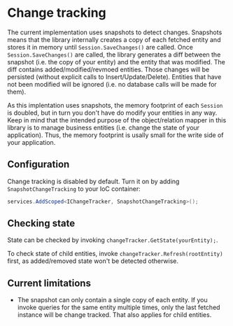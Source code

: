 Change tracking
===============

The current implementation uses snapshots to detect changes. Snapshots means that the library internally creates a copy of each fetched entity and stores it in memory until `Session.SaveChanges()` are called. Once `Session.SaveChanges()`  are called, the library generates a diff between the snapshot (i.e. the copy of your entity) and the entity that was modified. The diff contains added/modified/revmoed entities. Those changes will be persisted (without explicit calls to Insert/Update/Delete). Entities that have not been modified will be ignored (i.e. no database calls will be made for them).

As this implentation uses snapshots, the memory footprint of each `Session` is doubled, but in turn you don't have do modify your entities in any way. Keep in mind that the intended purpose of the object/relation mapper in this library is to manage business entities (i.e. change the state of your application). Thus, the memory footprint is usally small for the write side of your application.

 ## Configuration

 Change tracking is disabled by default. Turn it on by adding `SnapshotChangeTracking` to your IoC container:

 ```csharp
 services.AddScoped<IChangeTracker, SnapshotChangeTracking>();
 ```

 ## Checking state

State can be checked by invoking `changeTracker.GetState(yourEntity);`. 

To check state of child entities, invoke  `changeTracker.Refresh(rootEntity)` first, as added/removed state won't be detected otherwise.

 ## Current limitations

 * The snapshot can only contain a single copy of each entity. If you invoke queries for the same entity multiple times, only the last fetched instance will be change tracked. That also applies for child entities. 
